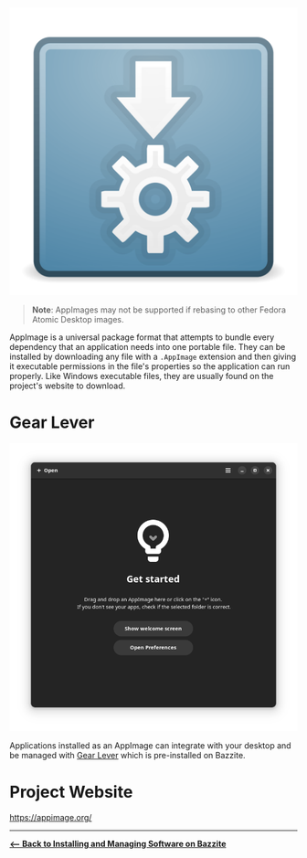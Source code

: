 <!-- ANCHOR: METADATA -->
<!--{"url_discourse": "https://universal-blue.discourse.group/docs?topic=2641", "fetched_at": "2024-09-03 16:43:10.114605+00:00"}-->
<!-- ANCHOR_END: METADATA -->

![AppImage|100x100, 100%](../img/AppImage.png)

>**Note**: AppImages may not be supported if rebasing to other Fedora Atomic Desktop images.

AppImage is a universal package format that attempts to bundle every dependency that an application needs into one portable file.  They can be installed by downloading any file with a `.AppImage` extension and then giving it executable permissions in the file's properties so the application can run properly. Like Windows executable files, they are usually found on the project's website to download.

# Gear Lever

![Gear Lever|500x500](../img/asZMJBiZQVBIWFrOL1fAMpCt0ii.png)

Applications installed as an AppImage can integrate with your desktop and be managed with [Gear Lever](https://github.com/mijorus/gearlever) which is pre-installed on Bazzite.

# Project Website

https://appimage.org/



<hr>

[**<-- Back to Installing and Managing Software on Bazzite**](https://universal-blue.discourse.group/docs?topic=35)